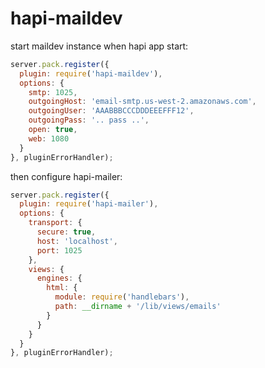 hapi-maildev
============

start maildev instance when hapi app start:

```js
server.pack.register({
  plugin: require('hapi-maildev'),
  options: {
    smtp: 1025,
    outgoingHost: 'email-smtp.us-west-2.amazonaws.com',
    outgoingUser: 'AAABBBCCCDDDEEEFFF12',
    outgoingPass: '.. pass ..',
    open: true,
    web: 1080
  }
}, pluginErrorHandler);

```

then configure hapi-mailer:

```js
server.pack.register({
  plugin: require('hapi-mailer'),
  options: {
    transport: {
      secure: true,
      host: 'localhost',
      port: 1025
    }, 
    views: {
      engines: {
        html: {
          module: require('handlebars'),
          path: __dirname + '/lib/views/emails'
        }
      }
    }
  }
}, pluginErrorHandler);
```